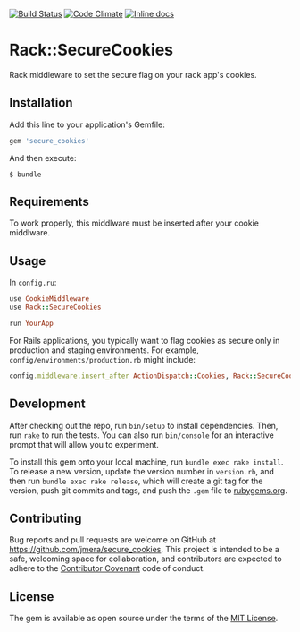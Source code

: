 [![Build Status](https://travis-ci.org/jmera/secure_cookies.svg?branch=master)](https://travis-ci.org/jmera/secure_cookies)
[![Code Climate](https://codeclimate.com/github/jmera/secure_cookies/badges/gpa.svg)](https://codeclimate.com/github/jmera/secure_cookies)
[![Inline docs](http://inch-ci.org/github/jmera/secure_cookies.svg?branch=master)](http://inch-ci.org/github/jmera/secure_cookies)

# Rack::SecureCookies

Rack middleware to set the secure flag on your rack app's cookies.

## Installation

Add this line to your application's Gemfile:

```ruby
gem 'secure_cookies'
```

And then execute:

    $ bundle

## Requirements

To work properly, this middlware must be inserted after your cookie middlware.

## Usage

In `config.ru`:

```ruby
use CookieMiddleware
use Rack::SecureCookies

run YourApp
```

For Rails applications, you typically want to flag cookies as secure only in production and staging environments.  For example, `config/environments/production.rb` might include:

```ruby
config.middleware.insert_after ActionDispatch::Cookies, Rack::SecureCookies
```

## Development

After checking out the repo, run `bin/setup` to install dependencies. Then, run `rake` to run the tests. You can also run `bin/console` for an interactive prompt that will allow you to experiment.

To install this gem onto your local machine, run `bundle exec rake install`. To release a new version, update the version number in `version.rb`, and then run `bundle exec rake release`, which will create a git tag for the version, push git commits and tags, and push the `.gem` file to [rubygems.org](https://rubygems.org).

## Contributing

Bug reports and pull requests are welcome on GitHub at https://github.com/jmera/secure_cookies. This project is intended to be a safe, welcoming space for collaboration, and contributors are expected to adhere to the [Contributor Covenant](contributor-covenant.org) code of conduct.


## License

The gem is available as open source under the terms of the [MIT License](http://opensource.org/licenses/MIT).
